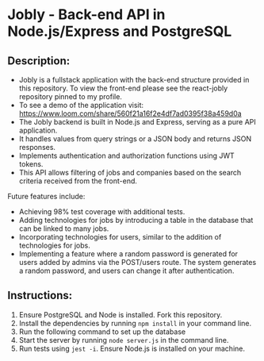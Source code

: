 # Jobly - Back-end API in Node.js/Express and PostgreSQL

## Description:
- Jobly is a fullstack application with the back-end structure provided in this repository. To view the front-end please see the react-jobly repository pinned to my profile.
- To see a demo of the application visit: https://www.loom.com/share/560f21a16f2e4df7ad0395f38a459d0a
- The Jobly backend is built in Node.js and Express, serving as a pure API application.
- It handles values from query strings or a JSON body and returns JSON responses.
- Implements authentication and authorization functions using JWT tokens.
- This API allows filtering of jobs and companies based on the search criteria received from the front-end.

Future features include:
- Achieving 98% test coverage with additional tests.
- Adding technologies for jobs by introducing a table in the database that can be linked to many jobs.
- Incorporating technologies for users, similar to the addition of technologies for jobs.
- Implementing a feature where a random password is generated for users added by admins via the POST/users route. The system generates a random password, and users can change it after authentication.

## Instructions:
1. Ensure PostgreSQL and Node is installed. Fork this repository.
2. Install the dependencies by running `npm install` in your command line.
3. Run the following command to set up the database
4. Start the server by running `node server.js` in the command line.
5. Run tests using `jest -i`. Ensure Node.js is installed on your machine.





